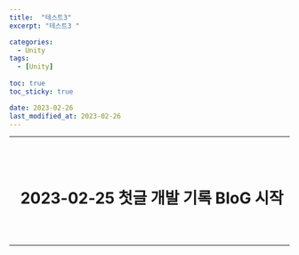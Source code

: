 ```yaml
---
title:  "테스트3"
excerpt: "테스트3 "

categories:
  - Unity
tags:
  - [Unity]
  
toc: true
toc_sticky: true

date: 2023-02-26
last_modified_at: 2023-02-26
---
```

- - -
<br><br>

#   &nbsp;&nbsp;&nbsp;2023-02-25 첫글 개발 기록 BloG 시작

<br><br>
- - -